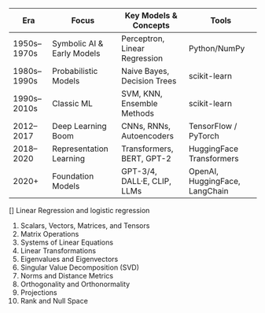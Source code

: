 | Era         | Focus                      | Key Models & Concepts         | Tools                          |
| ----------- | -------------------------- | ----------------------------- | ------------------------------ |
| 1950s–1970s | Symbolic AI & Early Models | Perceptron, Linear Regression | Python/NumPy                   |
| 1980s–1990s | Probabilistic Models       | Naive Bayes, Decision Trees   | scikit-learn                   |
| 1990s–2010s | Classic ML                 | SVM, KNN, Ensemble Methods    | scikit-learn                   |
| 2012–2017   | Deep Learning Boom         | CNNs, RNNs, Autoencoders      | TensorFlow / PyTorch           |
| 2018–2020   | Representation Learning    | Transformers, BERT, GPT-2     | HuggingFace Transformers       |
| 2020+       | Foundation Models          | GPT-3/4, DALL·E, CLIP, LLMs   | OpenAI, HuggingFace, LangChain |

[] Linear Regression and logistic regression


1. Scalars, Vectors, Matrices, and Tensors
2. Matrix Operations
3. Systems of Linear Equations
4. Linear Transformations
5. Eigenvalues and Eigenvectors
6. Singular Value Decomposition (SVD)
7. Norms and Distance Metrics
8. Orthogonality and Orthonormality
9. Projections
10. Rank and Null Space